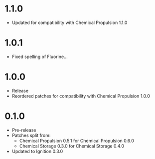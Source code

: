 # 1.1.0
- Updated for compatibility with Chemical Propulsion 1.1.0
# 1.0.1
- Fixed spelling of Fluorine...
# 1.0.0
- Release
- Reordered patches for compatibility with Chemical Propulsion 1.0.0
# 0.1.0
- Pre-release
- Patches split from:
  - Chemical Propulsion 0.5.1 for Chemical Propulsion 0.6.0
  - Chemical Storage 0.3.0 for Chemical Storage 0.4.0
- Updated to Ignition 0.3.0
